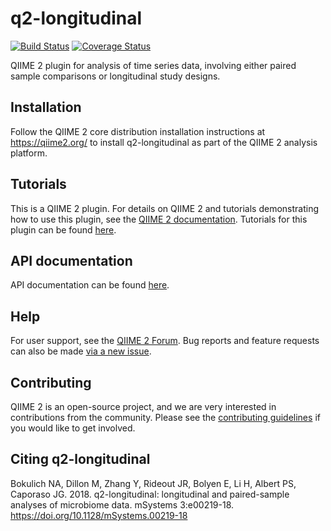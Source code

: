 # q2-longitudinal

[![Build Status](https://travis-ci.org/qiime2/q2-longitudinal.svg?branch=master)](https://travis-ci.org/qiime2/q2-longitudinal) [![Coverage Status](https://coveralls.io/repos/github/qiime2/q2-longitudinal/badge.svg?branch=master)](https://coveralls.io/github/qiime2/q2-longitudinal?branch=master)

QIIME 2 plugin for analysis of time series data, involving either paired sample comparisons or longitudinal study designs.

## Installation

Follow the QIIME 2 core distribution installation instructions at https://qiime2.org/ to install q2-longitudinal as part of the QIIME 2 analysis platform.

## Tutorials

This is a QIIME 2 plugin. For details on QIIME 2 and tutorials demonstrating how to use this plugin, see the [QIIME 2 documentation](https://qiime2.org/). Tutorials for this plugin can be found [here](https://docs.qiime2.org/2018.8/tutorials/longitudinal/).

## API documentation

API documentation can be found [here](https://docs.qiime2.org/2018.8/plugins/available/longitudinal/).

## Help

For user support, see the [QIIME 2 Forum](https://forum.qiime2.org). Bug reports and feature requests can also be made [via a new issue](https://github.com/qiime2/q2-sample-classifier/issues/new/choose).

## Contributing

QIIME 2 is an open-source project, and we are very interested in contributions from the community. Please see the [contributing guidelines](https://github.com/qiime2/q2-sample-classifier/blob/master/.github/CONTRIBUTING.md) if you would like to get involved.

## Citing q2-longitudinal
Bokulich NA, Dillon M, Zhang Y, Rideout JR, Bolyen E, Li H, Albert PS, Caporaso JG. 2018. q2-longitudinal: longitudinal and paired-sample analyses of microbiome data. mSystems 3:e00219-18. https://doi.org/10.1128/mSystems.00219-18
